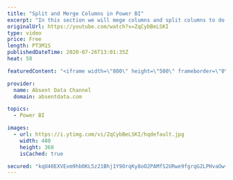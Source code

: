 ```yaml
---
title: "Split and Merge Columns in Power BI"
excerpt: "In this section we will mege columns and split columns to do a depper level of analysis"
originalUrl: https://youtube.com/watch?v=ZqCybBeLSKI
type: video
price: Free
length: PT3M1S
publishedDateTime: 2020-07-26T13:01:35Z
heat: 50

featuredContent: "<iframe width=\"800\" height=\"500\" frameborder=\"0\" src=\"https://www.youtube.com/embed/ZqCybBeLSKI\" allow=\"accelerometer; autoplay; encrypted-media; gyroscope; picture-in-picture\" allowfullscreen></iframe>"

provider:
  name: Absent Data Channel
  domain: absentdata.com

topics:
  - Power BI

images:
  - url: https://i.ytimg.com/vi/ZqCybBeLSKI/hqdefault.jpg
    width: 480
    height: 360
    isCached: true

secured: "kqU40EXVExm9hb0KL5z21Bhj1Y9OrqKy8oO2PAMfS2URwe9fgrqG2LPHvaOw+TYL7JKffgZ3DB7hu5HlUQu4zWYwxfouyVXeckJM9YYiBkNa3vSUAstMYcoFcF2KQNr0y99M8DWk/g4V2w6I+A/Y4FsgaYzbE8jSbyqzAUVWlCwaRmTJuWE1/RnnHAgcNNl1aG7ThCOFZTkuaeFmq8fTKafQvh04BFh1QQd3KX+4IWks1OrVPbP9pjFS5wl+rOQpPoypb/QRUy64aSaz2HYvDuKtpGAZ0UKJt7F1nKXfpz8GmyldopIGAWhYf4jsH7IqJg2WcnlcgFvcUk174W9NqqBfA4cDzgaffsQGJJvDYhrGMOFRsDrNJ98rrTApKs9LkkkMOQW+H4y8+zBvI3XLXeTnR+Et4sxWlzdD5jhu0oU=;T20KquRnePZAyXLfY/qF9w=="
---
```


